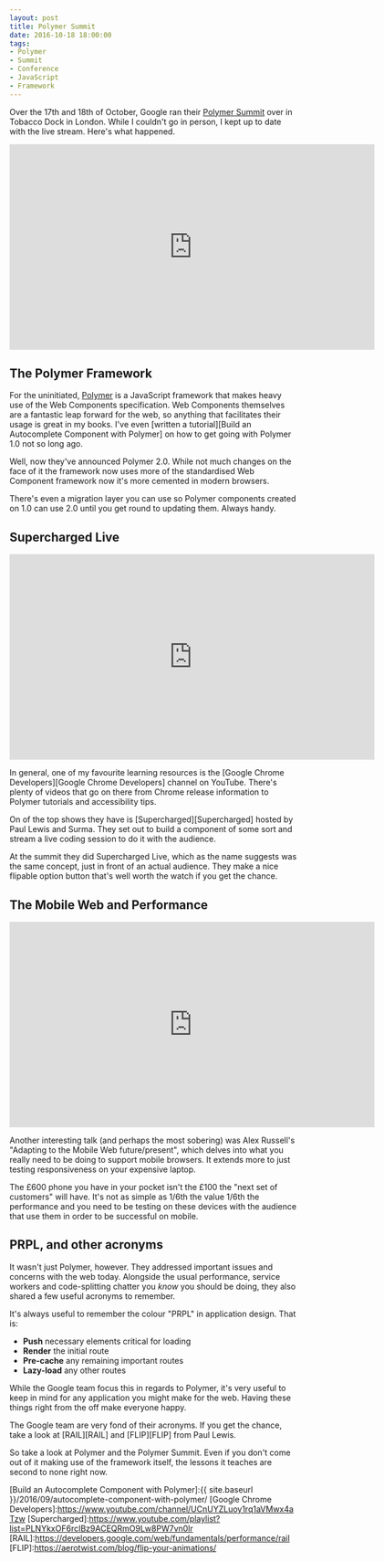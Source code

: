```yaml
---
layout: post
title: Polymer Summit
date: 2016-10-18 18:00:00
tags:
- Polymer
- Summit
- Conference
- JavaScript
- Framework
---
```

Over the 17th and 18th of October, Google ran their [Polymer Summit][Polymer Summit] over in Tobacco Dock in London. While I couldn't go in person, I kept up to date with the live stream. Here's what happened.

<iframe width="640" height="360" src="https://www.youtube.com/embed/VBbejeKHrjg?list=PLNYkxOF6rcICc687SxHQRuo9TVNOJelSZ" frameborder="0" allowfullscreen></iframe>

## The Polymer Framework

For the uninitiated, [Polymer][Polymer] is a JavaScript framework that makes heavy use of the Web Components specification. Web Components themselves are a fantastic leap forward for the web, so anything that facilitates their usage is great in my books. I've even [written a tutorial][Build an Autocomplete Component with Polymer] on how to get going with Polymer 1.0 not so long ago.

Well, now they've announced Polymer 2.0. While not much changes on the face of it the framework now uses more of the standardised Web Component framework now it's more cemented in modern browsers.

There's even a migration layer you can use so Polymer components created on 1.0 can use 2.0 until you get round to updating them. Always handy.

## Supercharged Live

<iframe width="640" height="360" src="https://www.youtube.com/embed/r94IxRRKR0A" frameborder="0" allowfullscreen></iframe>

In general, one of my favourite learning resources is the [Google Chrome Developers][Google Chrome Developers] channel on YouTube. There's plenty of videos that go on there from Chrome release information to Polymer tutorials and accessibility tips.

On of the top shows they have is [Supercharged][Supercharged] hosted by Paul Lewis and Surma. They set out to build a component of some sort and stream a live coding session to do it with the audience.

At the summit they did Supercharged Live, which as the name suggests was the same concept, just in front of an actual audience. They make a nice flipable option button that's well worth the watch if you get the chance.

## The Mobile Web and Performance

<iframe width="640" height="360" src="https://www.youtube.com/embed/K1SFnrf4jZo?rel=0" frameborder="0" allowfullscreen></iframe>

Another interesting talk (and perhaps the most sobering) was Alex Russell's "Adapting to the Mobile Web future/present", which delves into what you really need to be doing to support mobile browsers. It extends more to just testing responsiveness on your expensive laptop.

The £600 phone you have in your pocket isn't the £100 the "next set of customers" will have. It's not as simple as 1/6th the value 1/6th the performance and you need to be testing on these devices with the audience that use them in order to be successful on mobile.

## PRPL, and other acronyms

It wasn't just Polymer, however. They addressed important issues and concerns with the web today. Alongside the usual performance, service workers and code-splitting chatter you *know* you should be doing, they also shared a few useful acronyms to remember.

It's always useful to remember the colour "PRPL" in application design. That is:

- **Push** necessary elements critical for loading
- **Render** the initial route
- **Pre-cache** any remaining important routes
- **Lazy-load** any other routes

While the Google team focus this in regards to Polymer, it's very useful to keep in mind for any application you might make for the web. Having these things right from the off make everyone happy.

The Google team are very fond of their acronyms. If you get the chance, take a look at [RAIL][RAIL] and [FLIP][FLIP] from Paul Lewis.

So take a look at Polymer and the Polymer Summit. Even if you don't come out of it making use of the framework itself, the lessons it teaches are second to none right now.

[Polymer Summit]:https://www.polymer-project.org/summit/
[Polymer]:https://www.polymer-project.org/1.0/
[Build an Autocomplete Component with Polymer]:{{ site.baseurl }}/2016/09/autocomplete-component-with-polymer/
[Google Chrome Developers]:https://www.youtube.com/channel/UCnUYZLuoy1rq1aVMwx4aTzw
[Supercharged]:https://www.youtube.com/playlist?list=PLNYkxOF6rcIBz9ACEQRmO9Lw8PW7vn0lr
[RAIL]:https://developers.google.com/web/fundamentals/performance/rail
[FLIP]:https://aerotwist.com/blog/flip-your-animations/